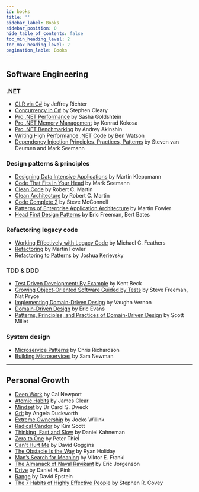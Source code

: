 ```yaml
---
id: books
title: ''
sidebar_label: Books
sidebar_position: 0
hide_table_of_contents: false
toc_min_heading_level: 2
toc_max_heading_level: 2
pagination_lable: Books
---
```


## Software Engineering
### .NET
- [CLR via C#][1] by Jeffrey Richter
- [Concurrency in C#][2] by Stephen Cleary
- [Pro .NET Performance][3] by Sasha Goldshtein
- [Pro .NET Memory Management][4] by Konrad Kokosa
- [Pro .NET Benchmarking][5] by Andrey Akinshin
- [Writing High Performance .NET Code][6] by Ben Watson
- [Dependency Injection Principles, Practices, Patterns][7] by Steven van Deursen and Mark Seemann

### Design patterns & principles
- [Designing Data Intensive Applications][8] by Martin Kleppmann
- [Code That Fits In Your Head][9] by Mark Seemann
- [Clean Code][10] by Robert C. Martin
- [Clean Architecture][11] by Robert C. Martin
- [Code Complete 2][12] by Steve McConnell
- [Patterns of Enterprise Application Architecture][13] by Martin Fowler
- [Head First Design Patterns][14] by Eric Freeman, Bert Bates

### Refactoring legacy code
- [Working Effectively with Legacy Code][15] by Michael C. Feathers
- [Refactoring][16] by Martin Fowler
- [Refactoring to Patterns][17] by Joshua Kerievsky

### TDD & DDD
- [Test Driven Development: By Example][18] by Kent Beck
- [Growing Object-Oriented Software Guided by Tests][19] by Steve Freeman, Nat Pryce
- [Implementing Domain-Driven Design][20] by Vaughn Vernon
- [Domain-Driven Design][21] by Eric Evans
- [Patterns, Principles, and Practices of Domain-Driven Design][22] by Scott Millet

### System design
- [Microservice Patterns][23] by Chris Richardson
- [Building Microservices][24] by Sam Newman

<!-- ### .NET
| Title | Author | Publisher |
| --- | --- | --- |
| [CLR via C#][1] | Jeffrey Richter | Microsoft Press |
| [Concurrency in C#][2] | Stephen Cleary | O'Reilly |
| [Pro .NET Performance][3] | Sasha Goldshtein | Apress |
| [Pro .NET Memory Management][4] | Konrad Kokosa | Apress |
| [Pro .NET Benchmarking][5] | Andrey Akinshin | Apress |
| [Writing High Performance .NET Code][6] | Ben Watson |  |
| [Dependency Injection Principles, Practices, Patterns][7] | Steven van Deursen and Mark Seemann | Manning |

### Design patterns & principles
| Title | Author | Publisher |
| --- | --- | --- |
| [Designing Data Intensive Applications][8] | Martin Kleppmann | O'Reilly |
| [Code That Fits In Your Head][9] | Mark Seemann | Pearson |
| [Clean Code][10] | Robert C. Martin | Addison-Wesley |
| [Clean Architecture][11] | Robert C. Martin | Pearson |
| [Code Complete 2][12] | Steve McConnell | Cisco Press |
| [Patterns of Enterprise Application Architecture][13] | Martin Fowler | Addison-Wesley |
| [Head First Design Patterns][14] | Eric Freeman, Bert Bates | O'Reilly |

### Refactoring legacy code
| Title | Author | Publisher |
| --- | --- | --- |
| [Working Effectively with Legacy Code][15] | Michael C. Feathers | Pearson |
| [Refactoring][16] | Martin Fowler | Addison-Wesley |
| [Refactoring to Patterns][17] | Joshua Kerievsky | Addison-Wesley |

### TDD & DDD
| Title | Author | Publisher |
| --- | --- | --- |
| [Test Driven Development: By Example][18] | Kent Beck | Addison-Wesley |
| [Growing Object-Oriented Software Guided by Tests][19] | Steve Freeman, Nat Pryce | Addison-Wesley |
| [Implementing Domain-Driven Design][20] | Vaughn Vernon | Addison-Wesley |
| [Domain-Driven Design][21] | Eric Evans | Addison-Wesley |
| [Patterns, Principles, and Practices of Domain-Driven Design][22] | Scott Millet | Wrox | -->

---

## Personal Growth
- [Deep Work](https://www.goodreads.com/book/show/25744928-deep-work) by Cal Newport
- [Atomic Habits](https://www.goodreads.com/book/show/40121378-atomic-habits) by James Clear
- [Mindset](https://www.goodreads.com/book/show/40745.Mindset) by Dr Carol S. Dweck
- [Grit](https://www.goodreads.com/book/show/27213329-grit) by Angela Duckworth
- [Extreme Ownership](https://www.goodreads.com/book/show/23848190-extreme-ownership) by Jocko Willink
- [Radical Candor](https://www.goodreads.com/book/show/29939161-radical-candor) by Kim Scott
- [Thinking, Fast and Slow](https://www.goodreads.com/book/show/11468377-thinking-fast-and-slow) by Daniel Kahneman
- [Zero to One](https://www.goodreads.com/book/show/18050143-zero-to-one) by Peter Thiel
- [Can't Hurt Me](https://www.goodreads.com/book/show/41721428-can-t-hurt-me) by David Goggins
- [The Obstacle Is the Way](https://www.goodreads.com/book/show/18668059-the-obstacle-is-the-way) by Ryan Holiday
- [Man’s Search for Meaning](https://www.goodreads.com/book/show/4069.Man_s_Search_for_Meaning) by Viktor E. Frankl
- [The Almanack of Naval Ravikant](https://www.goodreads.com/book/show/54898389-the-almanack-of-naval-ravikant) by Eric Jorgenson
- [Drive](https://www.goodreads.com/book/show/6452796-drive) by Daniel H. Pink
- [Range](https://www.goodreads.com/book/show/41795733-range) by David Epstein
- [The 7 Habits of Highly Effective People](https://www.goodreads.com/book/show/2250.The_7_Habits_of_Highly_Effective_People) by Stephen R. Covey

[1]:https://learning.oreilly.com/library/view/clr-via-c/9780735668737/
[2]:https://learning.oreilly.com/library/view/concurrency-in-c/9781492054498/
[3]:https://www.goodreads.com/book/show/15870849-pro-net-performance
[4]:https://learning.oreilly.com/library/view/pro-net-memory/9798868804533/
[5]:https://learning.oreilly.com/library/view/pro-net-benchmarking/9781484249413/
[6]:https://www.goodreads.com/book/show/39322101-writing-high-performance-net-code
[7]:https://learning.oreilly.com/library/view/dependency-injection-principles/9781617294730/

[8]:https://learning.oreilly.com/library/view/designing-data-intensive-applications/9781098119058/
[9]:https://learning.oreilly.com/library/view/code-that-fits/9780137464302/
[10]:https://learning.oreilly.com/library/view/clean-code-a/9780135398586/
[11]:https://learning.oreilly.com/library/view/clean-architecture-a/9780134494272/
[12]:https://learning.oreilly.com/library/view/code-complete-2nd/0735619670/
[13]:https://learning.oreilly.com/library/view/patterns-of-enterprise/0321127420/
[14]:https://learning.oreilly.com/library/view/head-first-design/9781492077992/

[15]:https://learning.oreilly.com/library/view/working-effectively-with/0131177052/
[16]:https://learning.oreilly.com/library/view/refactoring-improving-the/9780134757681/
[17]:https://learning.oreilly.com/library/view/refactoring-to-patterns/0321213351/

[18]:https://learning.oreilly.com/library/view/test-driven-development/0321146530/
[19]:https://learning.oreilly.com/library/view/growing-object-oriented-software/9780321574442/
[20]:https://learning.oreilly.com/library/view/implementing-domain-driven-design/9780133039900/
[21]:https://learning.oreilly.com/library/view/domain-driven-design-tackling/0321125215/
[22]:https://learning.oreilly.com/library/view/clr-via-c/9780735668737/

[23]:https://learning.oreilly.com/library/view/microservices-patterns/9781617294549/
[24]:https://learning.oreilly.com/library/view/building-microservices-2nd/9781492034018/
[25]:https://learning.oreilly.com/library/view/microservices-patterns/9781617294549/
[26]:https://learning.oreilly.com/library/view/microservices-patterns/9781617294549/
[27]:https://learning.oreilly.com/library/view/microservices-patterns/9781617294549/